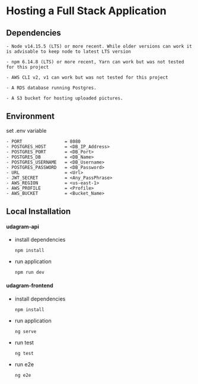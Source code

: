 # Hosting a Full Stack Application

## Dependencies

```
- Node v14.15.5 (LTS) or more recent. While older versions can work it is advisable to keep node to latest LTS version

- npm 6.14.8 (LTS) or more recent, Yarn can work but was not tested for this project

- AWS CLI v2, v1 can work but was not tested for this project

- A RDS database running Postgres.

- A S3 bucket for hosting uploaded pictures.

```

## Environment 
set .env variable

```
- PORT                = 8080
- POSTGRES_HOST       = <DB_IP_Address>
- POSTGRES_PORT       = <DB_Port>
- POSTGRES_DB         = <DB_Name>
- POSTGRES_USERNAME   = <DB_Username>
- POSTGRES_PASSWORD   = <DB_Password>
- URL                 = <Url>
- JWT_SECRET          = <Any_PassPhrase>
- AWS_REGION          = <us-east-1>
- AWS_PROFILE         = <Profile>
- AWS_BUCKET          = <Bucket_Name>

```

## Local Installation
  #### udagram-api
  - install dependencies
    ```
    npm install
    ```
  - run application
    ```
    npm run dev
    ```
#### udagram-frontend
  - install dependencies
    ```
    npm install
    ```
  - run application
    ```
    ng serve
    ```
  - run test
    ```
    ng test
    ```
  - run e2e
    ```
    ng e2e
    ```
        

